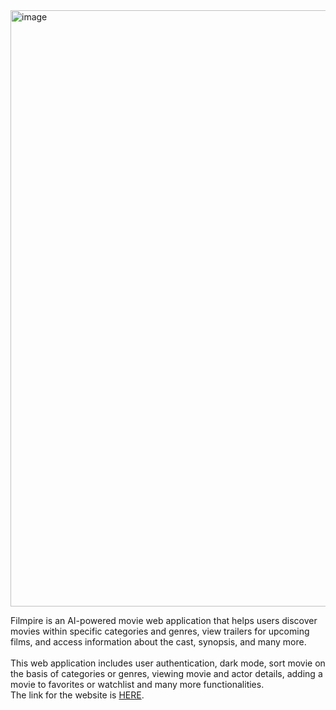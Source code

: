 <img width="954" alt="image" src="https://github.com/trunX04/Filmpire/assets/114066865/764ae0be-bf49-44e9-9a55-53e935e2aa2a">
<br />

Filmpire is an AI-powered movie web application that helps users discover movies within specific categories and genres, view trailers for upcoming films, and access information about the cast, synopsis, and many more.<br />
<br />
This web application includes user authentication, dark mode, sort movie on the basis of categories or genres, viewing movie and actor details, adding a movie to favorites or watchlist and many more functionalities.<br />
The link for the website is [HERE](https://filmpire-bytarun.netlify.app/).
